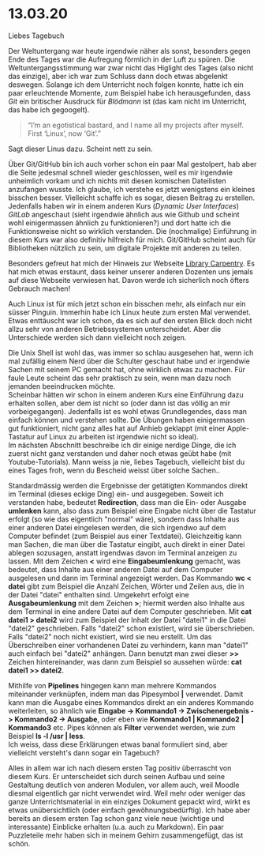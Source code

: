 # 13.03.20  
Liebes Tagebuch

Der Weltuntergang war heute irgendwie näher als sonst, besonders gegen Ende des Tages war die Aufregung förmlich in der Luft zu spüren. Die Weltuntergangsstimmung war zwar nicht das Higlight des Tages (also nicht das einzige), aber ich war zum Schluss dann doch etwas abgelenkt deswegen. Solange ich dem Unterricht noch folgen konnte, hatte ich ein paar erleuchtende Momente, zum Beispiel habe ich herausgefunden, dass *Git* ein britischer Ausdruck für *Blödmann* ist (das kam nicht im Unterricht, das habe ich gegoogelt).
>“I’m an egotistical bastard, and I name all my projects after myself. First ‘Linux’, now ‘Git’.” 

Sagt dieser Linus dazu. Scheint nett zu sein.

Über Git/GitHub bin ich auch vorher schon ein paar Mal gestolpert, hab aber die Seite jedesmal schnell wieder geschlossen, weil es mir irgendwie unheimlich vorkam und ich nichts mit diesen komischen Dateilisten anzufangen wusste. Ich glaube, ich verstehe es jetzt wenigstens ein kleines bisschen besser. Vielleicht schaffe ich es sogar, diesen Beitrag zu erstellen. Jedenfalls haben wir in einem anderen Kurs (*Dynamic User Interfaces*) *GitLab* angeschaut (sieht irgendwie ähnlich aus wie Github und scheint wohl einigermassen ähnlich zu funktionieren?) und dort hatte ich die Funktionsweise nicht so wirklich verstanden. Die (nochmalige) Einführung in diesem Kurs war also definitiv hilfreich für mich. Git/GitHub scheint auch für Bibliotheken nützlich zu sein, um digitale Projekte mit anderen zu teilen. 

Besonders gefreut hat mich der Hinweis zur Webseite [Library Carpentry](https://librarycarpentry.org). Es hat mich etwas erstaunt, dass keiner unserer anderen Dozenten uns jemals auf diese Webseite verwiesen hat. Davon werde ich sicherlich noch öfters Gebrauch machen!

Auch Linux ist für mich jetzt schon ein bisschen mehr, als einfach nur ein süsser Pinguin. Immerhin habe ich Linux heute zum ersten Mal verwendet. Etwas enttäuscht war ich schon, da es sich auf den ersten Blick doch nicht allzu sehr von anderen Betriebssystemen unterscheidet. Aber die Unterschiede werden sich dann vielleicht noch zeigen.

Die Unix Shell ist wohl das, was immer so schlau ausgesehen hat, wenn ich mal zufällig einem Nerd über die Schulter geschaut habe und er irgendwie Sachen mit seinem PC gemacht hat, ohne wirklich etwas zu machen. Für faule Leute scheint das sehr praktisch zu sein, wenn man dazu noch jemanden beeindrucken möchte.  
Scheinbar hätten wir schon in einem anderen Kurs eine Einführung dazu erhalten sollen, aber dem ist nicht so (oder dann ist das völlig an mir vorbeigegangen). Jedenfalls ist es wohl etwas Grundlegendes, dass man einfach können und verstehen sollte. Die Übungen haben einigermassen gut funktioniert, nicht ganz alles hat auf Anhieb geklappt (mit einer Apple-Tastatur auf Linux zu arbeiten ist irgendwie nicht so ideal).   
Im nächsten Abschnitt beschreibe ich dir einige nerdige Dinge, die ich zuerst nicht ganz verstanden und daher noch etwas geübt habe (mit Youtube-Tutorials). Mann weiss ja nie, liebes Tagebuch, vielleicht bist du eines Tages froh, wenn du Bescheid weisst über solche Sachen..

Standardmässig werden die Ergebnisse der getätigten Kommandos direkt im Terminal (dieses eckige Ding) ein- und ausgegeben. Soweit ich verstanden habe, bedeutet **Redirection**, dass man die Ein- oder Ausgabe **umlenken** kann, also dass zum Beispiel eine Eingabe nicht über die Tastatur erfolgt (so wie das eigentlich "normal" wäre), sondern dass Inhalte aus einer anderen Datei eingelesen werden, die sich irgendwo auf dem Computer befindet (zum Beispiel aus einer Textdatei). Gleichzeitig kann man Sachen, die man über die Tastatur eingibt, auch direkt in einer Datei ablegen sozusagen, anstatt irgendwas davon im Terminal anzeigen zu lassen. Mit dem Zeichen **<** wird eine **Eingabeumlenkung** gemacht, was bedeutet, dass Inhalte aus einer anderen Datei auf dem Computer ausgelesen und dann im Terminal angezeigt werden. Das Kommando **wc < datei** gibt zum Beispiel die Anzahl Zeichen, Wörter und Zeilen aus, die in der Datei "datei" enthalten sind. 
Umgekehrt erfolgt eine **Ausgabeumlenkung** mit dem Zeichen **>**; hiermit werden also Inhalte aus dem Terminal in eine andere Datei auf dem Computer geschrieben. Mit **cat datei1 > datei2** wird zum Beispiel der Inhalt der Datei "datei1" in die Datei "datei2" geschrieben. Falls "datei2" schon existiert, wird sie überschrieben. Falls "datei2" noch nicht existiert, wird sie neu erstellt. Um das Überschreiben einer vorhandenen Datei zu verhindern, kann man "datei1" auch einfach bei "datei2" anhängen. Dann benutzt man zwei dieser **>>** Zeichen hintereinander, was dann zum Beispiel so aussehen würde: **cat datei1 >> datei2**.

Mithilfe von **Pipelines** hingegen kann man mehrere Kommandos miteinander verknüpfen, indem man das Pipesymbol **|** verwendet. Damit kann man die Ausgabe eines Kommandos direkt an ein anderes Kommando weiterleiten, so ähnlich wie **Eingabe -> Kommando1 -> Zwischenergebnis -> Kommando2 -> Ausgabe**, oder eben wie **Kommando1 | Kommando2 | Kommando3** etc. Pipes können als **Filter** verwendet werden, wie zum Beispiel **ls -l /usr | less**.  
Ich weiss, dass diese Erklärungen etwas banal formuliert sind, aber vielleicht versteht's dann sogar ein Tagebuch?

Alles in allem war ich nach diesem ersten Tag positiv überrascht von diesem Kurs. Er unterscheidet sich durch seinen Aufbau und seine Gestaltung deutlich von anderen Modulen, vor allem auch, weil Moodle diesmal eigentlich gar nicht verwendet wird. Weil mehr oder weniger das ganze Unterrichtsmaterial in ein einziges Dokument gepackt wird, wirkt es etwas unübersichtlich (oder einfach gewöhnungsbedürftig). Ich habe aber bereits an diesem ersten Tag schon ganz viele neue (wichtige und interessante) Einblicke erhalten (u.a. auch zu Markdown). Ein paar Puzzleteile mehr haben sich in meinem Gehirn zusammengefügt, das ist schön.
